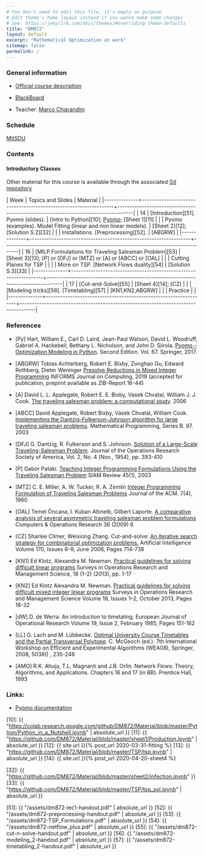 ```yaml
---
# You don't need to edit this file, it's empty on purpose.
# Edit theme's home layout instead if you wanna make some changes
# See: https://jekyllrb.com/docs/themes/#overriding-theme-defaults
title: "DM872"
layout: default
excerpt: "Mathematical Optimization at work"
sitemap: false
permalink: /
---
```




### General information

- [Official course description](https://odinlister.sdu.dk/fagbesk/internkode/DM872/)

- [BlackBoard](https://e-learn.sdu.dk/webapps/blackboard/execute/courseMain?course_id=_414555_1)
  

- Teacher: [Marco Chiarandini](https://imada.sdu.dk/~marco)



### Schedule



<a href="https://mitsdu.sdu.dk/skema/activity/N340032101/f20">MitSDU</a>







### Contents

#### Introductory Classes

Other material for this course is available through the associated
[Git repository](https://github.com/DM872/Material)


| Week	 | Topics and Slides                                                | 	Material                                                                   |
|--------------+------------------------------------------------------------------+------------------------------------------------------------------------------------|
|           14 | [Introduction][51]. Pyomo (slides).                              | [Intro to Python][10];  [Pyomo](http://www.pyomo.org/documentation); [Sheet 1][11] |
|              | Pyomo (examples).  Model Fitting (linear and non linear models). | [Sheet 2][12]; [Solution S.2][32]                                                  |
|              | Installations. [Preprocessing][52].                              | [ABGRW]                                                                            |
|--------------+------------------------------------------------------------------+------------------------------------------------------------------------------------|
|           16 | [MILP Formulations for Traveling Salesman Problem][53]           | [Sheet 3][13]; [P] or [DFJ] or [MTZ] or [A] or [ABCC] or [OAL]                     |
|              | Cutting Planes for TSP                                           |                                                                                    |
|              | More on TSP. [Network Flows duality][54]                         | [Solution S.3][33]                                                                 |
|--------------+------------------------------------------------------------------+------------------------------------------------------------------------------------|
|           17 | [Cut-and-Solve][55]                                              | [Sheet 4][14]; [CZ]                                                                |
|              | [Modeling tricks][56]. [Timetabling][57]                         | [KN1,KN2,ABGRW]                                                                    |
|              | Practice                                                         |                                                                                    |
|--------------+------------------------------------------------------------------+------------------------------------------------------------------------------------|


<!--
[Tsp ][5]; [P] or [DFJ] or [MTZ] or [A] or [ABCC] or [OAL]
 [Sheet 1][1]; [Solutions][2];
-->

<!--

| Week	 | Topics and Slides                                                             | 	Recommended reading                                                                                                                                        |
|--------------+-------------------------------------------------------------------------------+--------------------------------------------------------------------------------------------------------------------------------------------------------------------|
|           14 | MILP Languages and Solvers. MILP Formulations for Traveling Salesman Problem  | [Pyomo](https://imada.sdu.dk/~marco/DM871/Training/dm545_lab_scip.pdf)                                                                                             |
|              | Cutting Planes for TSP                                                        |                                                                                                      |
|              | Exercises                                                                     | [Sheet 1][1]; [Solutions][2];                                                                                                                                      |
|--------------+-------------------------------------------------------------------------------+--------------------------------------------------------------------------------------------------------------------------------------------------------------------|
|           15 | 
|              |                                                                                                                                                                                                                                                                     |
|--------------+-------------------------------------------------------------------------------+--------------------------------------------------------------------------------------------------------------------------------------------------------------------|
|           17 | Modeling Timetabling                                                          | [Timetabling][8]; [Timetabling][10]; [LL]                                                                                                                          |
|              | Advanced Methods for MILP                                                     | [Theory][9]; [AMO ch 15]; [Wo ch 10]                                                                                                                               |
|              | Exercises                                                                     | [Sheet 3]({{ site.url }}{% post_url 2019-04-22-sheet3 %})                                                                                                          |
|--------------+-------------------------------------------------------------------------------+--------------------------------------------------------------------------------------------------------------------------------------------------------------------|
|           18 | Dantzig Wolfe decomposition and Column Generation                             | [Theory][9]; [Wo ch 11]                                                                                                                                            |
|              | Column Generation                                                             | [Theory][9]; [Wo ch 11]                                                                                                                                            |
|              | Exercises on Lagrangian Relaxation                                            | [Sheet 4]({{ site.url }}{% post_url 2019-04-29-sheet4 %}); [IB]; [Fi2]; [JB]; <br> [Solutions][18] <br> [Assignment]({{ site.url }}{% post_url 2019-05-03-ass1 %}) |
|--------------+-------------------------------------------------------------------------------+--------------------------------------------------------------------------------------------------------------------------------------------------------------------|
|           19 | Vehicle Routing                                                               | [CVRP][11]; [CVRP-CG][12]; [Fe]                                                                                                                                    |
|              | Vehicle Routing                                                               | [CVRP-BB][13]; [Fe]                                                                                                                                                |
|              | Exercises on Column Generation                                                | [Sheet 5]({{ site.url }}{% post_url 2019-05-08-sheet5 %}); [Solutions 1][19]; [Solutions 2][20]                                                                    |
|--------------+-------------------------------------------------------------------------------+--------------------------------------------------------------------------------------------------------------------------------------------------------------------|
|           20 | Vehicle Scheduling                                                            | [Slides][14]; [BCG]; [CG]                                                                                                                                          |
|              | Vehicle Scheduling                                                            |                                                                                                                                                                    |
|              | Exercises                                                                     | [Sheet 6]({{ site.url }}{% post_url 2019-05-15-sheet6 %})                                                                                                          |
|--------------+-------------------------------------------------------------------------------+--------------------------------------------------------------------------------------------------------------------------------------------------------------------|
|           21 | Crew Scheduling                                                               | [Slides][15]; [RCSP][16]; [SGSK]; [GM]                                                                                                                             |
|              | Crew Scheduling                                                               |                                                                                                                                                                    |
|              | Exercises                                                                     | [Sheet 7]({{ site.url }}{% post_url 2019-05-21-sheet7 %})                                                                                                          |
|--------------+-------------------------------------------------------------------------------+--------------------------------------------------------------------------------------------------------------------------------------------------------------------|
|           22 | Benders Decomposition                                                         | [DJ, sec 3.5]; [Video][17]                                                                                                                                         |
|              | Exercise                                                                      |                                                                                                                                                                    |
|--------------+-------------------------------------------------------------------------------+--------------------------------------------------------------------------------------------------------------------------------------------------------------------|

-->

### References


- [Py] Hart, William E., Carl D. Laird, Jean-Paul Watson, David
  L. Woodruff, Gabriel A. Hackebeil, Bethany L. Nicholson, and John
  D. Siirola. [Pyomo – Optimization Modeling in
  Python](https://www.springer.com/gp/book/9783319588193). Second
  Edition.  Vol. 67. Springer, 2017.


- [ABGRW] Tobias Achterberg, Robert E. Bixby, Zonghao Gu, Edward
  Rothberg, Dieter Weninger [Presolve Reductions in Mixed Integer
  Programming](https://opus4.kobv.de/opus4-zib/frontdoor/index/index/docId/7262)
  INFORMS Journal on Computing, 2019 (accepted for publication, preprint
  available as ZIB-Report 16-44)


- [A] David L. L. Applegate, Robert E. E. Bixby, Vasek Chvátal, William
  J. J. Cook. [The traveling salesman problem: a computational
  study](https://ebookcentral.proquest.com/lib/sdub/detail.action?docID=768550).
  2006

- [ABCC] David Applegate, Robert Bixby, Vasek Chvatal, William
  Cook. [Implementing the Dantzig-Fulkerson-Johnson algorithm for large
  traveling salesman
  problems](https://www.math.uwaterloo.ca/~bico/papers/dfj_mathprog.pdf). Mathematical
  Programming, Series B. 97. 2003

- [DFJ] G. Dantzig, R. Fulkerson and S. Johnson. [Solution of a
  Large-Scale Traveling-Salesman
  Problem](https://www.jstor.org/stable/pdf/166695.pdf). Journal of the
  Operations Research Society of America, Vol. 2, No. 4 (Nov., 1954),
  pp. 393-410

- [P] Gabor Pataki. [Teaching Integer Programming Formulations Using the
  Traveling Salesman
  Problem](https://epubs.siam.org/doi/pdf/10.1137/S00361445023685)
  SIAM Review 45(1), 2003

- [MTZ] C. E. Miller, A. W. Tucker, R. A. Zemlin [Integer Programming
  Formulation of Traveling Salesman
  Problems](https://dl.acm.org/citation.cfm?id=321046)
  Journal of the ACM. 7(4), 1960


- [OAL] Temel Öncana, I. Kuban Altınelb, Gilbert Laporte. [A comparative
  analysis of several asymmetric traveling salesman problem
  formulations](https://doi.org/10.1016/j.cor.2007.11.008) Computers & Operations Research 36 (2009) 6


- [CZ] Sharlee Climer, Weixiong Zhang. Cut-and-solve: [An iterative
  search strategy for combinatorial optimization
  problems.](https://doi.org/10.1016/j.artint.2006.02.005) Artificial
  Intelligence Volume 170, Issues 8–9, June 2006, Pages 714-738


- [KN1] Ed Klotz, Alexandra M. Newman. [Practical guidelines for solving
  difficult linear
  programs](https://doi.org/10.1016/j.sorms.2012.11.001) Surveys in
  Operations Research and Management Science, 18 (1–2) (2013), pp. 1-17


- [KN2] Ed Klotz Alexandra M. Newman. [Practical guidelines for solving
  difficult mixed integer linear
  programs](https://doi.org/10.1016/j.sorms.2012.12.001) Surveys in
  Operations Research and Management Science Volume 18, Issues 1–2,
  October 2013, Pages 18-32


- [dW] D. de Werra. An introduction to timetaling. European Journal of
  Operational Research Volume 19, Issue 2, February 1985, Pages
  151-162


- [LL] G. Lach and M. Lübbecke. [Optimal University Course Timetables
  and the Partial Transversal
  Polytope](http://dx.doi.org/10.1007/978-3-540-68552-4_18). C. McGeoch
  (ed.). 7th International Workshop on Efficient and Experimental
  Algorithms (WEA08), Springer, 2008, 5038() , 235-248



- [AMO] R.K. Ahuja, T.L. Magnanti and J.B. Orlin. Network Flows: Theory,
  Algorithms, and Applications. Chapters 16 and 17 (in BB). Prentice Hall, 1993 





<!--


- [Fi] M.L. Fisher. [The Lagrangian Relaxation Method for Solving Integer
  Programming
  Problems](http://dx.doi.org/10.1287/mnsc.1040.0263). Management
  Science, 2004, 50(12), 1861-1871

- [Fi2] M.L. Fisher. [An applications oriented guide to Lagrangian
  relaxation](http://www.cs.uleth.ca/~benkoczi/OR/read/lagrange-relax-introduct-fisher85.pdf)
  Interfaces 15:2, 10-21, 1985.


- [Fe] Feillet, D. [A tutorial on column generation and branch-and-price for
  vehicle routing
  problems](https://doi.org/10.1007/s10288-010-0130-z). 4OR-Q J Oper Res
  (2010) 8: 407.



- [Wo] L.A. Wolsey. Integer programming. Chapters 10 and 11 (in
  BB). John Wiley & Sons, New York, USA, 1998

- [BCG] A.A. Bertossi, P. Carraresi and G. Gallo. [On some matching
  problems arising in vehicle scheduling
  models](http://dx.doi.org/10.1002/net.3230170303). Networks, Wiley,
  1987, 17(3), 271-281

- [CG] P. Carraresi and G. Gallo. [Network models for vehicle and crew
  scheduling](http://dx.doi.org/10.1016/0377-2217(84)90068-7). European
  Journal of Operational Research , 1984, 16(2) , 139 - 151

- [SGSK] I. Steinzen, V. Gintner, L. Suhl and N. Kliewer. [A Time-Space
  Network Approach for the Integrated Vehicle- and Crew-Scheduling
  Problem with Multiple
  Depots](http://dx.doi.org/10.1287/trsc.1090.0304). Transportation
  Science, 2010, 44(3), 367-382

- [GM] S. Gualandi and F. Malucelli. [Resource Constrained Shortest
  Paths with a Super Additive Objective
  Function](http://dx.doi.org/10.1007/978-3-642-33558-7_24). M. Milano
  (ed.). CP, Springer, 2012, 7514, 299-315

- [IB] S. Ilker Birbil. [Lagrangian
  Relaxation](https://personal.eur.nl/birbil/bolbilim/teaa/02_Lag_Rel.pdf). 2016

- [JB] J. E. Beasley. [Integer Programming Solution
  Methods](http://people.brunel.ac.uk/~mastjjb/jeb/natcor_ip_rest.pdf). 


- [DJ] Dirickx YMI & Jennergren LP (1979). [Systems Analysis by
  Multilevel Methods: With Applications to Economics and
  Management](http://pure.iiasa.ac.at/id/eprint/1017/1/XB-79-106.pdf). Chichester,
  UK: John Wiley & Sons. ISBN 978-0-471-27626-5

-->

<!-- https://core.ac.uk/download/pdf/52942860.pdf -->



### Links:


- [Pyomo documentation](http://www.pyomo.org/documentation)

<!--
 - [RM] PySCIPOpt: Python Interface to the SCIP Optimization
   Suite. [Reference
   Manual](https://imada.sdu.dk/~marco/Misc/PySCIPOpt/index.html); [SCIP Parameters](https://scip.zib.de/doc/html/PARAMETERS.php)
-->


[10]: {{ "https://colab.research.google.com/github/DM872/Material/blob/master/Python/Python_in_a_Nutshell.ipynb" | absolute_url }}
[11]: {{ "https://github.com/DM872/Material/blob/master/sheet1/Production.ipynb" | absolute_url }}
[12]: {{ site.url }}{% post_url 2020-03-31-fitting %}
[13]: {{ "https://github.com/DM872/Material/blob/master/TSP/tsp.ipynb" | absolute_url }}
[14]: {{ site.url }}{% post_url 2020-04-20-sheet4 %}


[32]: {{ "https://github.com/DM872/Material/blob/master/sheet2/infection.ipynb" }}
[33]: {{ "https://github.com/DM872/Material/blob/master/TSP/tsp_sol.ipynb" | absolute_url }}


[51]: {{ "/assets/dm872-lec1-handout.pdf" | absolute_url }}
[52]: {{ "/assets/dm872-preprocessing-handout.pdf" | absolute_url }}
[53]: {{ "/assets/dm872-TSP_Formulations.pdf" | absolute_url }}
[54]: {{ "/assets/dm872-netflow_plus.pdf" | absolute_url }}
[55]: {{ "/assets/dm872-cut-n-solve-handout.pdf" | absolute_url }}
[56]: {{ "/assets/dm872-modeling_2-handout.pdf" | absolute_url }}
[57]: {{ "/assets/dm872-timetabling_2-handout.pdf" | absolute_url }}
<!--

{{ "https://github.com/DM872/Material/blob/master/Python/Sheet2.ipynb" | absolute_url }}



[3]: {{ "https://www.imada.sdu.dk/~marco/Teaching/AY2018-2019/DM872/assets/tsp_sol.html" | absolute_url }}
[4]: {{ "/assets/dm872-cut-n-solve-handout.pdf" | absolute_url }}
[5]: {{ "/assets/dm872-timetabling-handout.pdf" | absolute_url }}

[7]: {{ "/assets/dm872-modeling_2-handout.pdf" | absolute_url }}
[8]: {{ "/assets/dm872-preprocessing-handout.pdf" | absolute_url }}
[9]: {{ "/assets/dm872-timetabling-handout.pdf" | absolute_url }}
[10]: {{ "/assets/dm872-theory-handout.pdf" | absolute_url }}

[12]: {{ "/assets/02-CVRP-models.pdf" | absolute_url }}
[13]: {{ "/assets/03-CVRP-CG.pdf" | absolute_url }}
[14]: {{ "/assets/04-CVRP-IntegerSolutionsWithCG.pdf" | absolute_url }}
[15]: {{ "/assets/vehicle-scheduling.pdf" | absolute_url }}
[16]: {{ "/assets/crew-scheduling.pdf" | absolute_url }}
[17]: {{ "/assets/rcsp.pdf" | absolute_url }}
[18]: {{ "https://www.youtube.com/watch?v=vQzpydNOWDY" | absolute_url }}
[19]: {{ "https://www.imada.sdu.dk/~marco/Teaching/AY2018-2019/DM872/assets/Lagrangian.html" | absolute_url }}
[20]: {{ "https://www.imada.sdu.dk/~marco/Teaching/AY2018-2019/DM872/assets/extended.py" | absolute_url }}
[21]: {{ "https://www.imada.sdu.dk/~marco/Teaching/AY2018-2019/DM872/assets/extended_callback.py" | absolute_url }}

[13]: {{ "https://www.imada.sdu.dk/~marco/Teaching/AY2018-2019/DM872/assets/tsp.html" | absolute_url }}

-->
